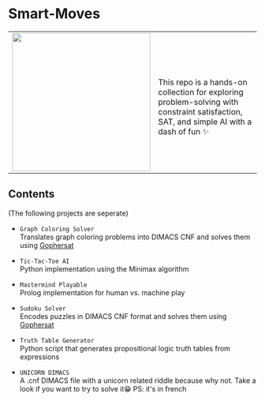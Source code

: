 # Smart-Moves
<table>
  <tr>
    <td><img src="https://media2.giphy.com/media/v1.Y2lkPTc5MGI3NjExbnduYXVjdDFrdzBsd3hkcDh4cm05ZXE4Yzd1dXdtZ25iMzhubGpjMCZlcD12MV9pbnRlcm5hbF9naWZfYnlfaWQmY3Q9Zw/5UI3aFtABNNwhULP76/giphy.gif" width="280"/></td>
    <td>
      <br/>
      This repo is a hands-on collection for exploring problem-solving with <br/>constraint satisfaction, SAT, and simple AI with a dash of fun ✨
    </td>
  </tr>
</table>

## Contents
(The following projects are seperate)
- `Graph Coloring Solver`<br>
  Translates graph coloring problems into DIMACS CNF and solves them using [Gophersat](https://github.com/sat-group/gophersat)

- `Tic-Tac-Toe AI`  <br>
  Python implementation using the Minimax algorithm

- `Mastermind Playable`<br>
  Prolog implementation for human vs. machine play

- `Sudoku Solver`<br>
  Encodes puzzles in DIMACS CNF format and solves them using [Gophersat](https://github.com/sat-group/gophersat)

- `Truth Table Generator`<br>
  Python script that generates propositional logic truth tables from expressions

- `UNICORN DIMACS`<br>
  A .cnf DIMACS file with a unicorn related riddle because why not. Take a look if you want to try to solve it😁 PS: it's in french


